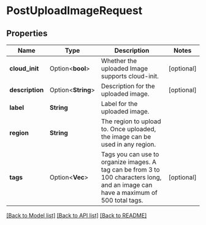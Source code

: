 # PostUploadImageRequest

## Properties

Name | Type | Description | Notes
------------ | ------------- | ------------- | -------------
**cloud_init** | Option<**bool**> | Whether the uploaded Image supports cloud-init. | [optional]
**description** | Option<**String**> | Description for the uploaded image. | [optional]
**label** | **String** | Label for the uploaded image. | 
**region** | **String** | The region to upload to. Once uploaded, the image can be used in any region. | 
**tags** | Option<**Vec<String>**> | Tags you can use to organize images. A tag can be from 3 to 100 characters long, and an image can have a maximum of 500 total tags. | [optional]

[[Back to Model list]](../README.md#documentation-for-models) [[Back to API list]](../README.md#documentation-for-api-endpoints) [[Back to README]](../README.md)


